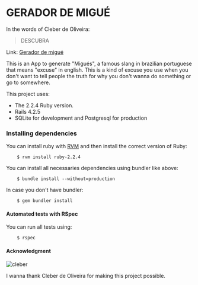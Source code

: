 GERADOR DE MIGUÉ
===

In the words of Cleber de Oliveira:

> DESCUBRA

Link: [Gerador de migué](http://geradordemigue.herokuapp.com/)

This is an App to generate "Migués", a famous slang in brazilian portuguese that
means "excuse" in english.
This is a kind of excuse you use when you don't want to tell
people the truth for why you don't wanna do something or go to somewhere.

This project uses:
 -  The 2.2.4 Ruby version.
 -  Rails 4.2.5
 -  SQLite for development and Postgresql for production  

### Installing dependencies

You can install ruby with [RVM](https://rvm.io/rvm/install) and then install the correct version of Ruby:

        $ rvm install ruby-2.2.4

You can install all necessaries dependencies using bundler like above:

        $ bundle install --without=production

In case you don't have bundler:

        $ gem bundler install

#### Automated tests with RSpec

You can run all tests using:

        $ rspec

#### Acknowledgment

![cleber](http://i.imgur.com/vneJXyw.jpg?1)

I wanna thank Cleber de Oliveira for making this project possible.
